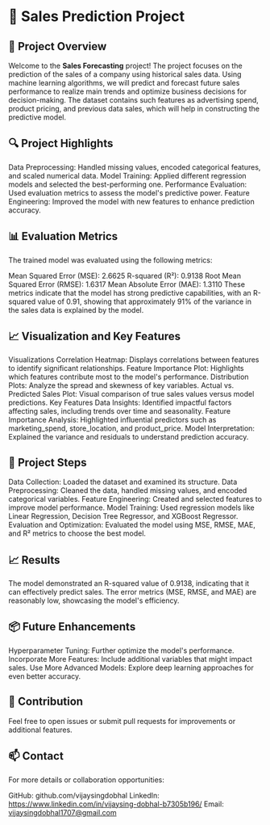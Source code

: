 # 🛒 Sales Prediction Project

## 📄 Project Overview
Welcome to the **Sales Forecasting** project! The project focuses on the prediction of the sales of a company using historical sales data. Using machine learning algorithms, we will predict and forecast future sales performance to realize main trends and optimize business decisions for decision-making. The dataset contains such features as advertising spend, product pricing, and previous data sales, which will help in constructing the predictive model.


## 🔍 Project Highlights
Data Preprocessing: Handled missing values, encoded categorical features, and scaled numerical data.
Model Training: Applied different regression models and selected the best-performing one.
Performance Evaluation: Used evaluation metrics to assess the model's predictive power.
Feature Engineering: Improved the model with new features to enhance prediction accuracy.

## 📊 Evaluation Metrics
The trained model was evaluated using the following metrics:

Mean Squared Error (MSE): 2.6625
R-squared (R²): 0.9138
Root Mean Squared Error (RMSE): 1.6317
Mean Absolute Error (MAE): 1.3110
These metrics indicate that the model has strong predictive capabilities, with an R-squared value of 0.91, showing that approximately 91% of the variance in the sales data is explained by the model.

## 📈 Visualization and Key Features
Visualizations
Correlation Heatmap: Displays correlations between features to identify significant relationships.
Feature Importance Plot: Highlights which features contribute most to the model's performance.
Distribution Plots: Analyze the spread and skewness of key variables.
Actual vs. Predicted Sales Plot: Visual comparison of true sales values versus model predictions.
Key Features
Data Insights: Identified impactful factors affecting sales, including trends over time and seasonality.
Feature Importance Analysis: Highlighted influential predictors such as marketing_spend, store_location, and product_price.
Model Interpretation: Explained the variance and residuals to understand prediction accuracy.

## 🔬 Project Steps
Data Collection: Loaded the dataset and examined its structure.
Data Preprocessing: Cleaned the data, handled missing values, and encoded categorical variables.
Feature Engineering: Created and selected features to improve model performance.
Model Training: Used regression models like Linear Regression, Decision Tree Regressor, and XGBoost Regressor.
Evaluation and Optimization: Evaluated the model using MSE, RMSE, MAE, and R² metrics to choose the best model.

## 📈 Results
The model demonstrated an R-squared value of 0.9138, indicating that it can effectively predict sales. The error metrics (MSE, RMSE, and MAE) are reasonably low, showcasing the model's efficiency.

## 📦 Future Enhancements
Hyperparameter Tuning: Further optimize the model's performance.
Incorporate More Features: Include additional variables that might impact sales.
Use More Advanced Models: Explore deep learning approaches for even better accuracy.

## 🤝 Contribution
Feel free to open issues or submit pull requests for improvements or additional features.

## 📫 Contact
For more details or collaboration opportunities:

GitHub: github.com/vijaysingdobhal
LinkedIn: https://www.linkedin.com/in/vijaysing-dobhal-b7305b196/
Email: vijaysingdobhal1707@gmail.com
